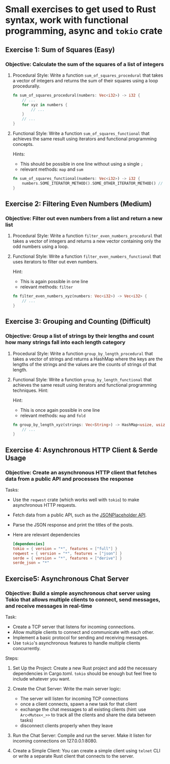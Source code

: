 # Small exercises to get used to Rust syntax, work with functional programming, async and `tokio` crate

## Exercise 1: Sum of Squares (Easy)

### Objective: Calculate the sum of the squares of a list of integers

1. Procedural Style: Write a function `sum_of_squares_procedural` that takes a vector of integers and returns the sum of their squares using a loop procedurally.

   ```rust
   fn sum_of_squares_procedural(numbers: Vec<i32>) -> i32 {
       // ...
       for xyz in numbers {
           // ...
       }
       // ...
   }
   ```

2. Functional Style: Write a function `sum_of_squares_functional` that achieves the same result using iterators and functional programming concepts.

   Hints:

   - This should be possible in one line without using a single `;`
   - relevant methods: `map` and `sum`

   ```rust
   fn sum_of_squares_functional(numbers: Vec<i32>) -> i32 {
       numbers.SOME_ITERATOR_METHOD().SOME_OTHER_ITERATOR_METHOD() // ...
   }
   ```

## Exercise 2: Filtering Even Numbers (Medium)

### Objective: Filter out even numbers from a list and return a new list

1. Procedural Style: Write a function `filter_even_numbers_procedural` that takes a vector of integers and returns a new vector containing only the odd numbers using a loop.

2. Functional Style: Write a function `filter_even_numbers_functional` that uses iterators to filter out even numbers.

   Hint:

   - This is again possible in one line
   - relevant methods: `filter`

   ```rust
   fn filter_even_numbers_xyz(numbers: Vec<i32>) -> Vec<i32> {
       // ...
   }
   ```

## Exercise 3: Grouping and Counting (Difficult)

### Objective: Group a list of strings by their lengths and count how many strings fall into each length category

1. Procedural Style: Write a function `group_by_length_procedural` that takes a vector of strings and returns a HashMap where the keys are the lengths of the strings and the values are the counts of strings of that length.

2. Functional Style: Write a function `group_by_length_functional` that achieves the same result using iterators and functional programming techniques. Hint:

   Hint:

   - This is once again possible in one line
   - relevant methods: `map` and `fold`

   ```rust
   fn group_by_length_xyz(strings: Vec<String>) -> HashMap<usize, usize> {
       // ...
   }
   ```

## Exercise 4: Asynchronous HTTP Client & Serde Usage

### Objective: Create an asynchronous HTTP client that fetches data from a public API and processes the response

Tasks:

- Use the `reqwest` crate (which works well with `tokio`) to make asynchronous HTTP requests.
- Fetch data from a public API, such as the [JSONPlaceholder API](https://jsonplaceholder.typicode.com/posts).
- Parse the JSON response and print the titles of the posts.
- Here are relevant dependencies

  ```toml
  [dependencies]
  tokio = { version = "*", features = ["full"] }
  reqwest = { version = "*", features = ["json"] }
  serde = { version = "*", features = ["derive"] }
  serde_json = "*"
  ```

## Exercise5: Asynchronous Chat Server

### Objective: Build a simple asynchronous chat server using Tokio that allows multiple clients to connect, send messages, and receive messages in real-time

Task:

- Create a TCP server that listens for incoming connections.
- Allow multiple clients to connect and communicate with each other.
- Implement a basic protocol for sending and receiving messages.
- Use `tokio`'s asynchronous features to handle multiple clients concurrently.

Steps:

1. Set Up the Project: Create a new Rust project and add the necessary dependencies in Cargo.toml. `tokio` should be enough but feel free to include whatever you want.
2. Create the Chat Server: Write the main server logic:

   - The server will listen for incoming TCP connections
   - once a client connects, spawn a new task for that client
   - exchange the chat messages to all existing clients (hint: use `Arc<Mutex<_>>` to track all the clients and share the data between tasks)
   - disconnect clients properly when they leave

3. Run the Chat Server: Compile and run the server. Make it listen for incoming connections on 127.0.0.1:8080.
4. Create a Simple Client: You can create a simple client using `telnet` CLI or write a separate Rust client that connects to the server.
